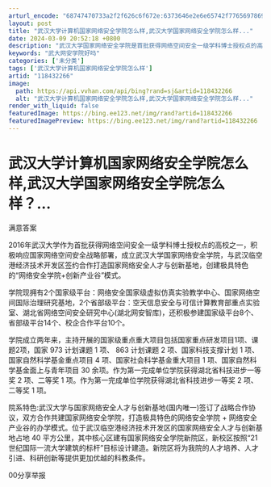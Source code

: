 ```yaml
---
arturl_encode: "68747470733a2f2f626c6f672e:6373646e2e6e65742f77656978696e5f33353537343533372f:61727469636c652f64657461696c732f313138343332323636"
layout: post
title: "武汉大学计算机国家网络安全学院怎么样,武汉大学国家网络安全学院怎么样..."
date: 2024-03-09 20:52:18 +0800
description: "武汉大学国家网络安全学院是首批获得网络空间安全一级学科博士授权点的高校之一，与武汉临空港经济技术开发"
keywords: "武大网安学院好吗"
categories: ['未分类']
tags: ['武汉大学计算机国家网络安全学院怎么样']
artid: "118432266"
image:
  path: https://api.vvhan.com/api/bing?rand=sj&artid=118432266
  alt: "武汉大学计算机国家网络安全学院怎么样,武汉大学国家网络安全学院怎么样..."
render_with_liquid: false
featuredImage: https://bing.ee123.net/img/rand?artid=118432266
featuredImagePreview: https://bing.ee123.net/img/rand?artid=118432266
---
```


# 武汉大学计算机国家网络安全学院怎么样,武汉大学国家网络安全学院怎么样？...

满意答案

2016年武汉大学作为首批获得网络空间安全一级学科博士授权点的高校之一，积极响应国家网络空间安全战略部署，成立武汉大学国家网络安全学院，与武汉临空港经济技术开发区签约合作打造国家网络安全人才与创新基地，创建极具特色的“网络安全学院+创新产业谷”模式。

学院现拥有2个国家级平台：网络安全国家级虚拟仿真实验教学中心、国家网络空间国际治理研究基地，2个省部级平台：空天信息安全与可信计算教育部重点实验室、湖北省网络空间安全研究中心(湖北网安智库)，还积极参建国家级平台8个、省部级平台14个、校企合作平台10个。

学院成立两年来，主持开展的国家级重点重大项目包括国家重点研发项目1项、课题2项，国家 973 计划课题 1 项、 863 计划课题 2 项、国家科技支撑计划 1 项、国家自然科学基金重点项目 4 项、国家社会科学基金重大项目 1 项、国家自然科学基金面上与青年项目 30 余项。作为第一完成单位学院获得湖北省科技进步一等奖 2 项、二等奖 1 项。作为第一完成单位学院获得湖北省科技进步一等奖 2 项、二等奖 1 项。

院系特色:武汉大学与国家网络安全人才与创新基地(国内唯一)签订了战略合作协议，双方合作共建国家网络安全学院，打造极具特色的网络安全学院 + 网络安全产业谷的办学模式。位于武汉临空港经济技术开发区的国家网络安全人才与创新基地占地 40 平方公里，其中核心区建有国家网络安全学院新院区，新校区按照“21 世纪国际一流大学建筑的标杆”目标设计建造。新院区将为我院的人才培养、人才引进、科研创新等提供更加优越的科教条件。

00分享举报